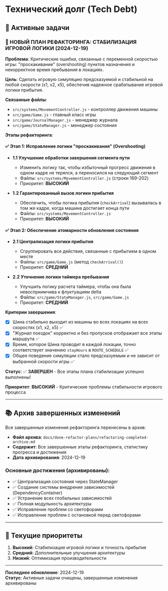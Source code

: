 # Технический долг (Tech Debt)

## 🔄 Активные задачи

### 🎯 НОВЫЙ ПЛАН РЕФАКТОРИНГА: СТАБИЛИЗАЦИЯ ИГРОВОЙ ЛОГИКИ (2024-12-19)

**Проблема**: Критические ошибки, связанные с переменной скоростью игры: "проскакивание" (overshooting) пунктов назначения и некорректное время пребывания в локациях.

**Цель**: Сделать игровую симуляцию предсказуемой и стабильной на любой скорости (x1, x2, x5), обеспечив надежное срабатывание игровой логики прибытия.

**Связанные файлы**:
- `src/systems/MovementController.js` - контроллер движения машины
- `src/game/Game.js` - главный класс игры
- `src/game/JournalManager.js` - менеджер журнала
- `src/game/StateManager.js` - менеджер состояния

**Этапы рефакторинга**:

#### ✅ Этап 1: Исправление логики "проскакивания" (Overshooting)
- **1.1 Улучшение обработки завершения сегмента пути**
  - Изменить логику так, чтобы избыточный прогресс движения в одном кадре не терялся, а переносился на следующий сегмент
  - Файлы: `src/systems/MovementController.js` (строки 169-202)
  - Приоритет: **ВЫСОКИЙ**

- **1.2 Гарантированный вызов логики прибытия**
  - Обеспечить, чтобы логика прибытия (`checkArrival`) вызывалась в том же кадре, когда машина достигает конца пути
  - Файлы: `src/systems/MovementController.js`
  - Приоритет: **ВЫСОКИЙ**

#### ✅ Этап 2: Обеспечение атомарности обновления состояния
- **2.1 Централизация логики прибытия**
  - Сгруппировать все действия, связанные с прибытием в одном месте
  - Файлы: `src/game/Game.js` (метод `checkArrival()`)
  - Приоритет: **СРЕДНИЙ**

- **2.2 Уточнение логики таймера пребывания**
  - Улучшить логику расчета таймера, чтобы она была невосприимчива к флуктуациям delta
  - Файлы: `src/game/StateManager.js`, `src/game/Game.js`
  - Приоритет: **СРЕДНИЙ**

**Критерии завершения**:
- [x] Шина стабильно выходит из машины во всех локациях на всех скоростях (x1, x2, x5) ✅
- [x] "Журнал поездок" корректно и без пропусков отображает все этапы маршрута ✅
- [x] Время, которое Шина проводит в каждой локации, точно соответствует значению `stayHours` в `ROUTE_SCHEDULE` ✅
- [x] Общее поведение симуляции стало предсказуемым и не зависит от выбранной скорости игры ✅

**Статус**: ✅ **ЗАВЕРШЕН** - Все этапы плана стабилизации успешно выполнены!

**Приоритет**: **ВЫСОКИЙ** - Критические проблемы стабильности игрового процесса

---

## 📚 Архив завершенных изменений

Все завершенные изменения рефакторинга перенесены в архив:
- **Файл архива**: `docs/done-refactor-plans/refactoring-completed-archive.md`
- **Содержит**: Все завершенные этапы рефакторинга, статистику прогресса и достижения
- **Дата архивирования**: 2024-12-19

### Основные достижения (архивированы):
- ✅ Централизация состояния через StateManager
- ✅ Создание системы внедрения зависимостей (DependencyContainer)
- ✅ Устранение всех глобальных зависимостей
- ✅ Полная модульность архитектуры
- ✅ Исправление проблем со светофорами
- ✅ Исправление проблем с остановкой перед светофорами

---

## 🎯 Текущие приоритеты

1. **Высокий**: Стабилизация игровой логики и точность прибытия
2. **Средний**: Дополнительные улучшения архитектуры
3. **Низкий**: Оптимизация производительности

---

**Последнее обновление**: 2024-12-19  
**Статус**: Активные задачи очищены, завершенные изменения архивированы
